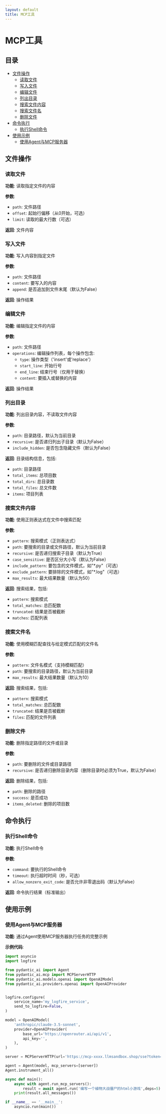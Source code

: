 ```yaml
---
layout: default
title: MCP工具
---
```


# MCP工具

## 目录

- [文件操作](#文件操作)
  - [读取文件](#读取文件)
  - [写入文件](#写入文件)
  - [编辑文件](#编辑文件)
  - [列出目录](#列出目录)
  - [搜索文件内容](#搜索文件内容)
  - [搜索文件名](#搜索文件名)
  - [删除文件](#删除文件)
- [命令执行](#命令执行)
  - [执行Shell命令](#执行shell命令)
- [使用示例](#使用示例)
  - [使用Agent与MCP服务器](#使用agent与mcp服务器)

## 文件操作

### 读取文件

**功能**: 读取指定文件的内容

**参数**:
- `path`: 文件路径
- `offset`: 起始行偏移（从0开始，可选）
- `limit`: 读取的最大行数（可选）

**返回**: 文件内容

### 写入文件

**功能**: 写入内容到指定文件

**参数**:
- `path`: 文件路径
- `content`: 要写入的内容
- `append`: 是否追加到文件末尾（默认为False）

**返回**: 操作结果

### 编辑文件

**功能**: 编辑指定文件的内容

**参数**:
- `path`: 文件路径
- `operations`: 编辑操作列表，每个操作包含:
  - `type`: 操作类型（'insert'或'replace'）
  - `start_line`: 开始行号
  - `end_line`: 结束行号（仅用于替换）
  - `content`: 要插入或替换的内容

**返回**: 操作结果

### 列出目录

**功能**: 列出目录内容，不读取文件内容

**参数**:
- `path`: 目录路径，默认为当前目录
- `recursive`: 是否递归列出子目录（默认为False）
- `include_hidden`: 是否包含隐藏文件（默认为False）

**返回**: 目录结构信息，包括:
- `path`: 目录路径
- `total_items`: 总项目数
- `total_dirs`: 总目录数
- `total_files`: 总文件数
- `items`: 项目列表

### 搜索文件内容

**功能**: 使用正则表达式在文件中搜索匹配

**参数**:
- `pattern`: 搜索模式（正则表达式）
- `path`: 要搜索的目录或文件路径，默认为当前目录
- `recursive`: 是否递归搜索子目录（默认为True）
- `case_sensitive`: 是否区分大小写（默认为False）
- `include_pattern`: 要包含的文件模式，如"*.py"（可选）
- `exclude_pattern`: 要排除的文件模式，如"*.log"（可选）
- `max_results`: 最大结果数量（默认为50）

**返回**: 搜索结果，包括:
- `pattern`: 搜索模式
- `total_matches`: 总匹配数
- `truncated`: 结果是否被截断
- `matches`: 匹配列表

### 搜索文件名

**功能**: 使用模糊匹配查找与给定模式匹配的文件名

**参数**:
- `pattern`: 文件名模式（支持模糊匹配）
- `path`: 要搜索的目录路径，默认为当前目录
- `max_results`: 最大结果数量（默认为10）

**返回**: 搜索结果，包括:
- `pattern`: 搜索模式
- `total_matches`: 总匹配数
- `truncated`: 结果是否被截断
- `files`: 匹配的文件列表

### 删除文件

**功能**: 删除指定路径的文件或目录

**参数**:
- `path`: 要删除的文件或目录路径
- `recursive`: 是否递归删除目录内容（删除目录时必须为True，默认为False）

**返回**: 删除结果，包括:
- `path`: 删除的路径
- `success`: 是否成功
- `items_deleted`: 删除的项目数

## 命令执行

### 执行Shell命令

**功能**: 执行Shell命令

**参数**:
- `command`: 要执行的Shell命令
- `timeout`: 执行超时时间（秒，可选）
- `allow_nonzero_exit_code`: 是否允许非零退出码（默认为False）

**返回**: 命令执行结果（标准输出）

## 使用示例

### 使用Agent与MCP服务器

**功能**: 通过Agent使用MCP服务器执行任务的完整示例

**示例代码**:

```python
import asyncio
import logfire

from pydantic_ai import Agent
from pydantic_ai.mcp import MCPServerHTTP
from pydantic_ai.models.openai import OpenAIModel
from pydantic_ai.providers.openai import OpenAIProvider


logfire.configure(
    service_name='my_logfire_service',
    send_to_logfire=False,
)

model = OpenAIModel(
    'anthropic/claude-3.5-sonnet',
    provider=OpenAIProvider(
        base_url='https://openrouter.ai/api/v1',
        api_key='',
    ),
)

server = MCPServerHTTP(url='https://mcp-xxxx.llmsandbox.shop/sse?token=xxxx')

agent = Agent(model, mcp_servers=[server])
Agent.instrument_all()

async def main():
    async with agent.run_mcp_servers():
        result = await agent.run('编写一个植物大战僵尸的html小游戏',deps=5)
    print(result.all_messages())

if __name__ == '__main__':
    asyncio.run(main())
```